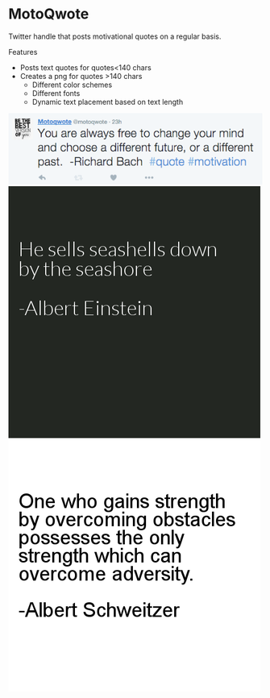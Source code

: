 # MotoQwote
Twitter handle that posts motivational quotes on a regular basis.

Features
- Posts text quotes for quotes<140 chars
- Creates a png for quotes >140 chars
   - Different color schemes
   - Different fonts
   - Dynamic text placement based on text length

![alt tag](textquote.png)
![alt tag](readme_img1.png)
![alt tag](a_test.png)
